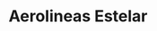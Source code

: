---
title: "Aerolineas Estelar"
url: /lima/aerolineas-estelar-avenida-elmer-faucett/
shop: Reisebüro
---